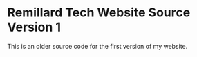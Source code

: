 # Remillard Tech Website Source Version 1

This is an older source code for the first version of my website.
